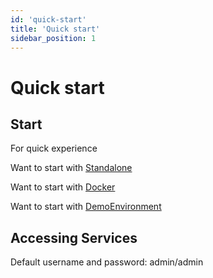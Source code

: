 ```yaml
---
id: 'quick-start'
title: 'Quick start'
sidebar_position: 1
---
```


# Quick start

## Start

For quick experience

Want to start with [Standalone](/docs/user-guide/deployment/deployment-standalone)

Want to start with [Docker](/docs/user-guide/deployment/deployment-docker)

Want to start with [DemoEnvironment](http://www.solidui.top/) 

## Accessing Services

Default username and password: admin/admin